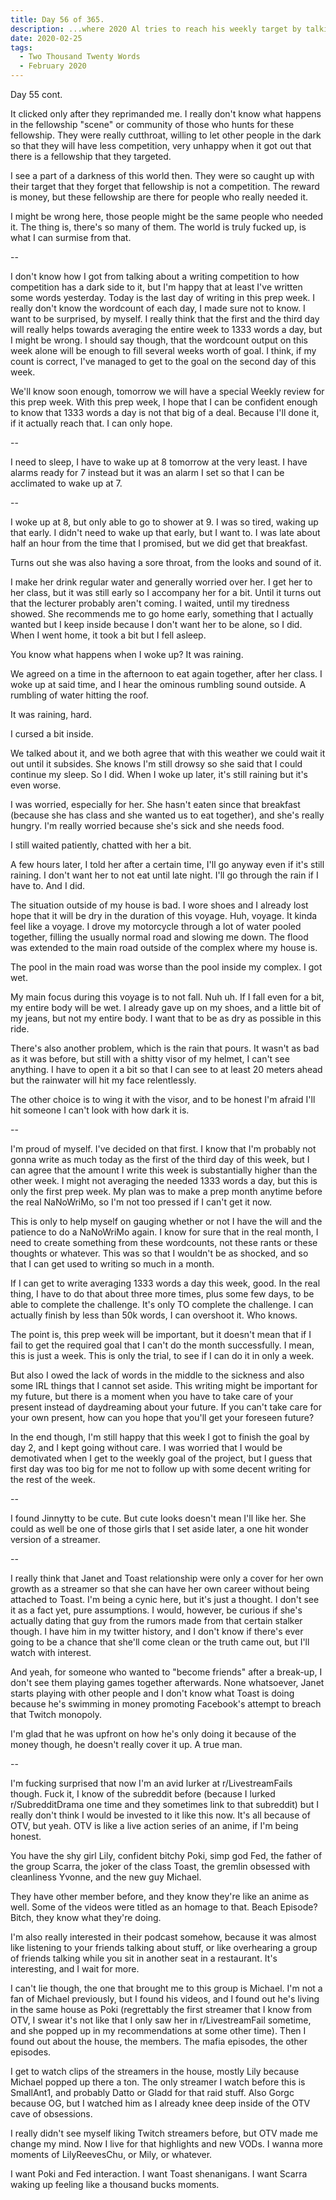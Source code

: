 ```yaml
---
title: Day 56 of 365.
description: ...where 2020 Al tries to reach his weekly target by talking about his life, his current condition, some self pep-talk, and general breakdown of OTV (OfflineTV).
date: 2020-02-25
tags:
  - Two Thousand Twenty Words
  - February 2020
---
```


Day 55 cont.

It clicked only after they reprimanded me. I really don't know what happens in the fellowship "scene" or community of those who hunts for these fellowship. They were really cutthroat, willing to let other people in the dark so that they will have less competition, very unhappy when it got out that there is a fellowship that they targeted.

I see a part of a darkness of this world then. They were so caught up with their target that they forget that fellowship is not a competition. The reward is money, but these fellowship are there for people who really needed it.

I might be wrong here, those people might be the same people who needed it. The thing is, there's so many of them. The world is truly fucked up, is what I can surmise from that.

--

I don't know how I got from talking about a writing competition to how competition has a dark side to it, but I'm happy that at least I've written some words yesterday. Today is the last day of writing in this prep week. I really don't know the wordcount of each day, I made sure not to know. I want to be surprised, by myself. I really think that the first and the third day will really helps towards averaging the entire week to 1333 words a day, but I might be wrong. I should say though, that the wordcount output on this week alone will be enough to fill several weeks worth of goal. I think, if my count is correct, I've managed to get to the goal on the second day of this week. 

We'll know soon enough, tomorrow we will have a special Weekly review for this prep week. With this prep week, I hope that I can be confident enough to know that 1333 words a day is not that big of a deal. Because I'll done it, if it actually reach that. I can only hope.

--

I need to sleep, I have to wake up at 8 tomorrow at the very least. I have alarms ready for 7 instead but it was an alarm I set so that I can be acclimated to wake up at 7. 

--

I woke up at 8, but only able to go to shower at 9. I was so tired, waking up that early. I didn't need to wake up that early, but I want to. I was late about half an hour from the time that I promised, but we did get that breakfast. 

Turns out she was also having a sore throat, from the looks and sound of it.

I make her drink regular water and generally worried over her. I get her to her class, but it was still early so I accompany her for a bit. Until it turns out that the lecturer probably aren't coming. I waited, until my tiredness showed. She recommends me to go home early, something that I actually wanted but I keep inside because I don't want her to be alone, so I did. When I went home, it took a bit but I fell asleep.

You know what happens when I woke up? It was raining.

We agreed on a time in the afternoon to eat again together, after her class. I woke up at said time, and I hear the ominous rumbling sound outside. A rumbling of water hitting the roof.

It was raining, hard.

I cursed a bit inside.

We talked about it, and we both agree that with this weather we could wait it out until it subsides. She knows I'm still drowsy so she said that I could continue my sleep. So I did. When I woke up later, it's still raining but it's even worse. 

I was worried, especially for her. She hasn't eaten since that breakfast (because she has class and she wanted us to eat together), and she's really hungry. I'm really worried because she's sick and she needs food. 

I still waited patiently, chatted with her a bit.

A few hours later, I told her after a certain time, I'll go anyway even if it's still raining. I don't want her to not eat until late night. I'll go through the rain if I have to. And I did. 

The situation outside of my house is bad. I wore shoes and I already lost hope that it will be dry in the duration of this voyage. Huh, voyage. It kinda feel like a voyage. I drove my motorcycle through a lot of water pooled together, filling the usually normal road and slowing me down. The flood was extended to the main road outside of the complex where my house is.

The pool in the main road was worse than the pool inside my complex. I got wet.

My main focus during this voyage is to not fall. Nuh uh. If I fall even for a bit, my entire body will be wet. I already gave up on my shoes, and a little bit of my jeans, but not my entire body. I want that to be as dry as possible in this ride.

There's also another problem, which is the rain that pours. It wasn't as bad as it was before, but still with a shitty visor of my helmet, I can't see anything. I have to open it a bit so that I can see to at least 20 meters ahead but the rainwater will hit my face relentlessly. 

The other choice is to wing it with the visor, and to be honest I'm afraid I'll hit someone I can't look with how dark it is.

--

I'm proud of myself. I've decided on that first. I know that I'm probably not gonna write as much today as the first of the third day of this week, but I can agree that the amount I write this week is substantially higher than the other week. I might not averaging the needed 1333 words a day, but this is only the first prep week. My plan was to make a prep month anytime before the real NaNoWriMo, so I'm not too pressed if I can't get it now. 

This is only to help myself on gauging whether or not I have the will and the patience to do a NaNoWriMo again. I know for sure that in the real month, I need to create something from these wordcounts, not these rants or these thoughts or whatever. This was so that I wouldn't be as shocked, and so that I can get used to writing so much in a month.

If I can get to write averaging 1333 words a day this week, good. In the real thing, I have to do that about three more times, plus some few days, to be able to complete the challenge. It's only TO complete the challenge. I can actually finish by less than 50k words, I can overshoot it. Who knows.

The point is, this prep week will be important, but it doesn't mean that if I fail to get the required goal that I can't do the month successfully. I mean, this is just a week. This is only the trial, to see if I can do it in only a week. 

But also I owed the lack of words in the middle to the sickness and also some IRL things that I cannot set aside. This writing might be important for my future, but there is a moment when you have to take care of your present instead of daydreaming about your future. If you can't take care for your own present, how can you hope that you'll get your foreseen future? 

In the end though, I'm still happy that this week I got to finish the goal by day 2, and I kept going without care. I was worried that I would be demotivated when I get to the weekly goal of the project, but I guess that first day was too big for me not to follow up with some decent writing for the rest of the week.

--

I found Jinnytty to be cute. But cute looks doesn't mean I'll like her. She could as well be one of those girls that I set aside later, a one hit wonder version of a streamer.

--

I really think that Janet and Toast relationship were only a cover for her own growth as a streamer so that she can have her own career without being attached to Toast. I'm being a cynic here, but it's just a thought. I don't see it as a fact yet, pure assumptions. I would, however, be curious if she's actually dating that guy from the rumors made from that certain stalker though. I have him in my twitter history, and I don't know if there's ever going to be a chance that she'll come clean or the truth came out, but I'll watch with interest.

And yeah, for someone who wanted to "become friends" after a break-up, I don't see them playing games together afterwards. None whatsoever, Janet starts playing with other people and I don't know what Toast is doing because he's swimming in money promoting Facebook's attempt to breach that Twitch monopoly.

I'm glad that he was upfront on how he's only doing it because of the money though, he doesn't really cover it up. A true man.

--

I'm fucking surprised that now I'm an avid lurker at r/LivestreamFails though. Fuck it, I know of the subreddit before (because I lurked r/SubredditDrama one time and they sometimes link to that subreddit) but I really don't think I would be invested to it like this now. It's all because of OTV, but yeah. OTV is like a live action series of an anime, if I'm being honest.

You have the shy girl Lily, confident bitchy Poki, simp god Fed, the father of the group Scarra, the joker of the class Toast, the gremlin obsessed with cleanliness Yvonne, and the new guy Michael.

They have other member before, and they know they're like an anime as well. Some of the videos were titled as an homage to that. Beach Episode? Bitch, they know what they're doing.

I'm also really interested in their podcast somehow, because it was almost like listening to your friends talking about stuff, or like overhearing a group of friends talking while you sit in another seat in a restaurant. It's interesting, and I wait for more.

I can't lie though, the one that brought me to this group is Michael. I'm not a fan of Michael previously, but I found his videos, and I found out he's living in the same house as Poki (regrettably the first streamer that I know from OTV, I swear it's not like that I only saw her in r/LivestreamFail sometime, and she popped up in my recommendations at some other time). Then I found out about the house, the members. The mafia episodes, the other episodes.

I get to watch clips of the streamers in the house, mostly Lily because Michael popped up there a ton. The only streamer I watch before this is SmallAnt1, and probably Datto or Gladd for that raid stuff. Also Gorgc because OG, but I watched him as I already knee deep inside of the OTV cave of obsessions.

I really didn't see myself liking Twitch streamers before, but OTV made me change my mind. Now I live for that highlights and new VODs. I wanna more moments of LilyReevesChu, or Mily, or whatever.

I want Poki and Fed interaction. I want Toast shenanigans. I want Scarra waking up feeling like a thousand bucks moments.